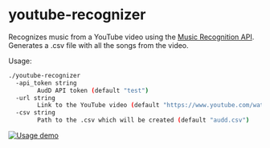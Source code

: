 # youtube-recognizer
Recognizes music from a YouTube video using the [Music Recognition API](https://audd.io/). Generates a .csv file with all the songs from the video.

Usage:
```bash
./youtube-recognizer
  -api_token string
        AudD API token (default "test")
  -url string
        Link to the YouTube video (default "https://www.youtube.com/watch?v=ANEOD16twxo")
  -csv string
        Path to the .csv which will be created (default "audd.csv")
```

[![Usage demo](https://img.youtube.com/vi/j1ChhoqdlsM/0.jpg)](https://www.youtube.com/watch?v=j1ChhoqdlsM)
